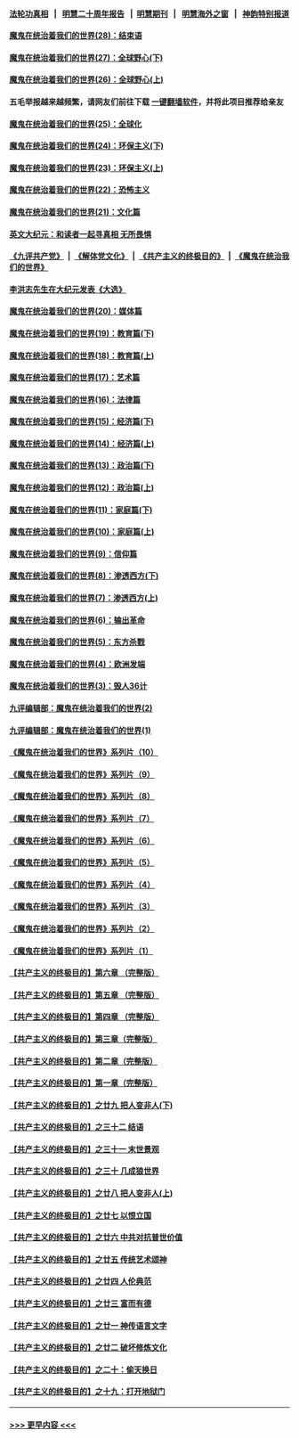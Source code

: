#### [法轮功真相](https://github.com/gfw-breaker/truth/blob/master/README.md?t=0) &nbsp;&nbsp;|&nbsp;&nbsp; [明慧二十周年报告](https://github.com/gfw-breaker/mh-reports/blob/master/README.md?t=0) &nbsp;&nbsp;|&nbsp;&nbsp;[明慧期刊](https://github.com/gfw-breaker/mh-qikan) &nbsp;&nbsp;|&nbsp;&nbsp; [明慧海外之窗](https://github.com/gfw-breaker/mh-news/blob/master/README.md?t=0) &nbsp;&nbsp;|&nbsp;&nbsp; [神韵特别报道](https://github.com/gfw-breaker/mh-news/blob/master/shenyun.md?t=0)
#### [魔鬼在统治着我们的世界(28)：结束语](../pages/nsc422/n10936246.md?t=06220602) 
#### [魔鬼在统治着我们的世界(27)：全球野心(下)](../pages/nsc422/n10928319.md?t=06220602) 
#### [魔鬼在统治着我们的世界(26)：全球野心(上)](../pages/nsc422/n10900318.md?t=06220602) 
#### 五毛举报越来越频繁，请网友们前往下载 [一键翻墙软件](https://github.com/gfw-breaker/ssr-accounts)，并将此项目推荐给亲友
#### [魔鬼在统治着我们的世界(25)：全球化](../pages/nsc422/n10788205.md?t=06220602) 
#### [魔鬼在统治着我们的世界(24)：环保主义(下)](../pages/nsc422/n10695307.md?t=06220602) 
#### [魔鬼在统治着我们的世界(23)：环保主义(上)](../pages/nsc422/n10688613.md?t=06220602) 
#### [魔鬼在统治着我们的世界(22)：恐怖主义](../pages/nsc422/n10614727.md?t=06220602) 
#### [魔鬼在统治着我们的世界(21)：文化篇](../pages/nsc422/n10597706.md?t=06220602) 
#### [英文大纪元：和读者一起寻真相 无所畏惧](../pages/nsc422/n12542027.md?t=06220602) 
#### [《九评共产党》](https://github.com/begood0513/9ping.md/blob/master/README.md) &nbsp;|&nbsp; [《解体党文化》](../../../../jtdwh.md/blob/master/README.md)  &nbsp;|&nbsp; [《共产主义的终极目的》](../../../../gczydzjmd.md/blob/master/README.md) &nbsp;|&nbsp; [《魔鬼在统治我们的世界》](../../../../mgztzwmdsj.md/blob/master/README.md) 
#### [李洪志先生在大纪元发表《大选》](../pages/nsc422/n12534746.md?t=06220602) 
#### [魔鬼在统治着我们的世界(20)：媒体篇](../pages/nsc422/n10586579.md?t=06220602) 
#### [魔鬼在统治着我们的世界(19)：教育篇(下)](../pages/nsc422/n10564808.md?t=06220602) 
#### [魔鬼在统治着我们的世界(18)：教育篇(上)](../pages/nsc422/n10526970.md?t=06220602) 
#### [魔鬼在统治着我们的世界(17)：艺术篇](../pages/nsc422/n10499093.md?t=06220602) 
#### [魔鬼在统治着我们的世界(16)：法律篇](../pages/nsc422/n10485969.md?t=06220602) 
#### [魔鬼在统治着我们的世界(15)：经济篇(下)](../pages/nsc422/n10469975.md?t=06220602) 
#### [魔鬼在统治着我们的世界(14)：经济篇(上)](../pages/nsc422/n10457370.md?t=06220602) 
#### [魔鬼在统治着我们的世界(13)：政治篇(下)](../pages/nsc422/n10448270.md?t=06220602) 
#### [魔鬼在统治着我们的世界(12)：政治篇(上)](../pages/nsc422/n10444576.md?t=06220602) 
#### [魔鬼在统治着我们的世界(11)：家庭篇(下)](../pages/nsc422/n10440961.md?t=06220602) 
#### [魔鬼在统治着我们的世界(10)：家庭篇(上)](../pages/nsc422/n10435448.md?t=06220602) 
#### [魔鬼在统治着我们的世界(9)：信仰篇](../pages/nsc422/n10432159.md?t=06220602) 
#### [魔鬼在统治着我们的世界(8)：渗透西方(下)](../pages/nsc422/n10429603.md?t=06220602) 
#### [魔鬼在统治着我们的世界(7)：渗透西方(上)](../pages/nsc422/n10426013.md?t=06220602) 
#### [魔鬼在统治着我们的世界(6)：输出革命](../pages/nsc422/n10421536.md?t=06220602) 
#### [魔鬼在统治着我们的世界(5)：东方杀戮](../pages/nsc422/n10417707.md?t=06220602) 
#### [魔鬼在统治着我们的世界(4)：欧洲发端](../pages/nsc422/n10414890.md?t=06220602) 
#### [魔鬼在统治着我们的世界(3)：毁人36计](../pages/nsc422/n10411583.md?t=06220602) 
#### [九评编辑部：魔鬼在统治着我们的世界(2)](../pages/nsc422/n10410036.md?t=06220602) 
#### [九评编辑部：魔鬼在统治着我们的世界(1)](../pages/nsc422/n10406825.md?t=06220602) 
#### [《魔鬼在统治着我们的世界》系列片（10）](../pages/nsc422/n12292670.md?t=06220602) 
#### [《魔鬼在统治着我们的世界》系列片（9）](../pages/nsc422/n12290859.md?t=06220602) 
#### [《魔鬼在统治着我们的世界》系列片（8）](../pages/nsc422/n12287445.md?t=06220602) 
#### [《魔鬼在统治着我们的世界》系列片（7）](../pages/nsc422/n12283425.md?t=06220602) 
#### [《魔鬼在统治着我们的世界》系列片（6）](../pages/nsc422/n12282314.md?t=06220602) 
#### [《魔鬼在统治着我们的世界》系列片（5）](../pages/nsc422/n12281419.md?t=06220602) 
#### [《魔鬼在统治着我们的世界》系列片（4）](../pages/nsc422/n12274024.md?t=06220602) 
#### [《魔鬼在统治着我们的世界》系列片（3）](../pages/nsc422/n12271322.md?t=06220602) 
#### [《魔鬼在统治着我们的世界》系列片（2）](../pages/nsc422/n12269049.md?t=06220602) 
#### [《魔鬼在统治着我们的世界》系列片（1）](../pages/nsc422/n12267575.md?t=06220602) 
#### [【共产主义的终极目的】第六章 （完整版）](../pages/nsc422/n11428913.md?t=06220602) 
#### [【共产主义的终极目的】第五章 （完整版）](../pages/nsc422/n11428912.md?t=06220602) 
#### [【共产主义的终极目的】第四章 （完整版）](../pages/nsc422/n11428907.md?t=06220602) 
#### [【共产主义的终极目的】第三章（完整版）](../pages/nsc422/n11428848.md?t=06220602) 
#### [【共产主义的终极目的】第二章（完整版）](../pages/nsc422/n11428831.md?t=06220602) 
#### [【共产主义的终极目的】第一章（完整版）](../pages/nsc422/n11417651.md?t=06220602) 
#### [【共产主义的终极目的】之廿九 把人变非人(下)](../pages/nsc422/n11344140.md?t=06220602) 
#### [【共产主义的终极目的】之三十二 结语](../pages/nsc422/n11360535.md?t=06220602) 
#### [【共产主义的终极目的】之三十一 末世景观](../pages/nsc422/n11351129.md?t=06220602) 
#### [【共产主义的终极目的】之三十 几成狼世界](../pages/nsc422/n11348280.md?t=06220602) 
#### [【共产主义的终极目的】之廿八 把人变非人(上)](../pages/nsc422/n11340492.md?t=06220602) 
#### [【共产主义的终极目的】之廿七 以恨立国](../pages/nsc422/n11336944.md?t=06220602) 
#### [【共产主义的终极目的】之廿六 中共对抗普世价值](../pages/nsc422/n11324785.md?t=06220602) 
#### [【共产主义的终极目的】之廿五 传统艺术颂神](../pages/nsc422/n11296396.md?t=06220602) 
#### [【共产主义的终极目的】之廿四 人伦典范](../pages/nsc422/n11296397.md?t=06220602) 
#### [【共产主义的终极目的】之廿三 富而有德](../pages/nsc422/n11283598.md?t=06220602) 
#### [【共产主义的终极目的】之廿一 神传语言文字](../pages/nsc422/n11263265.md?t=06220602) 
#### [【共产主义的终极目的】之廿二 破坏修炼文化](../pages/nsc422/n11245728.md?t=06220602) 
#### [【共产主义的终极目的】之二十：偷天换日](../pages/nsc422/n11238846.md?t=06220602) 
#### [【共产主义的终极目的】之十九：打开地狱门](../pages/nsc422/n11206376.md?t=06220602) 

----
#### [ >>> 更早内容 <<< ](../indexes/nsc422-earlier.md)
